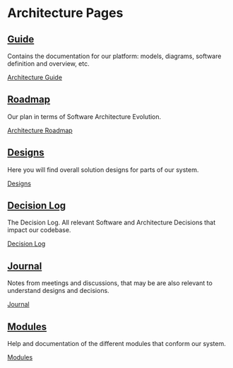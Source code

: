 # Architecture Pages

## [Guide](./1_guide.html)

Contains the documentation for our platform: models, diagrams, software definition and overview, etc.

[Architecture Guide](./1_guide.html)

## [Roadmap](./2_roadmap.html)

Our plan in terms of Software Architecture Evolution.

[Architecture Roadmap](./2_roadmap.html)

## [Designs](./3_designs.html)

Here you will find overall solution designs for parts of our system.

[Designs](./3_designs.html)

## [Decision Log](./4_decisions.html)

The Decision Log. All relevant Software and Architecture Decisions that impact our codebase.

[Decision Log](./4_decisions.html)

## [Journal](./5_journal.html)

Notes from meetings and discussions, that may be are also relevant to understand designs and decisions.

[Journal](./5_journal.html)

## [Modules](./6_modules.html)

Help and documentation of the different modules that conform our system.

[Modules](./6_modules.html)
